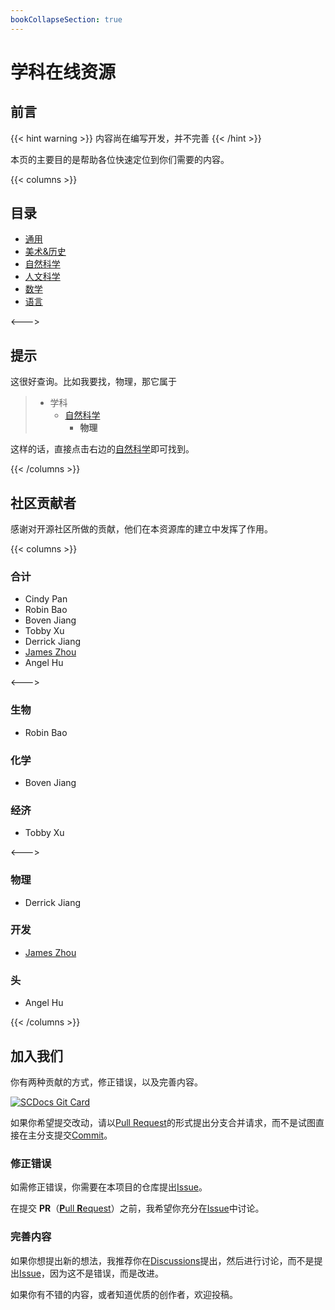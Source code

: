 ```yaml
---
bookCollapseSection: true
---
```


# 学科在线资源

## 前言

{{< hint warning >}}
内容尚在编写开发，并不完善
{{< /hint >}}

本页的主要目的是帮助各位快速定位到你们需要的内容。

{{< columns >}}

## 目录

- [通用](通用/)
- [美术&历史](美术历史/)
- [自然科学](自然科学/)
- [人文科学](人文科学/)
- [数学](数学/)
- [语言](语言/)

<--->

## 提示

这很好查询。比如我要找，物理，那它属于

> - 学科
>   - [自然科学](自然科学/)
>     - **物理**

这样的话，直接点击右边的[自然科学](自然科学/)即可找到。

{{< /columns >}}

## 社区贡献者

感谢对开源社区所做的贡献，他们在本资源库的建立中发挥了作用。

{{< columns >}}

### 合计

- Cindy Pan
- Robin Bao
- Boven Jiang
- Tobby Xu
- Derrick Jiang
- [James Zhou](/zh/posts/about/james-zhou/)
- Angel Hu

<--->

### 生物

- Robin Bao

### 化学

- Boven Jiang

### 经济

- Tobby Xu

<--->

### 物理

- Derrick Jiang

### 开发

- [James Zhou](/zh/posts/about/james-zhou/)

### 头

- Angel Hu

{{< /columns >}}

## 加入我们

你有两种贡献的方式，修正错误，以及完善内容。

[![SCDocs Git Card](https://github-readme-stats.jamesflare.com/api/pin/?username=JamesFlare1212&repo=SCDocs&theme=github_dark_dimmed&show_owner=true)](https://github.com/JamesFlare1212/SCDocs/)

如果你希望提交改动，请以[Pull Request](https://github.com/JamesFlare1212/SCDocs/pulls)的形式提出分支合并请求，而不是试图直接在主分支提交[Commit](https://github.com/JamesFlare1212/SCDocs/commits/dev)。

### 修正错误

如需修正错误，你需要在本项目的仓库提出[Issue](https://github.com/JamesFlare1212/SCDocs/issues)。

在提交 **PR**（[**P**ull **R**equest](https://github.com/JamesFlare1212/SCDocs/pulls)）之前，我希望你充分在[Issue](https://github.com/JamesFlare1212/SCDocs/issues)中讨论。

### 完善内容

如果你想提出新的想法，我推荐你在[Discussions](https://github.com/JamesFlare1212/SCDocs/discussions)提出，然后进行讨论，而不是提出[Issue](https://github.com/JamesFlare1212/SCDocs/issues)，因为这不是错误，而是改进。

如果你有不错的内容，或者知道优质的创作者，欢迎投稿。